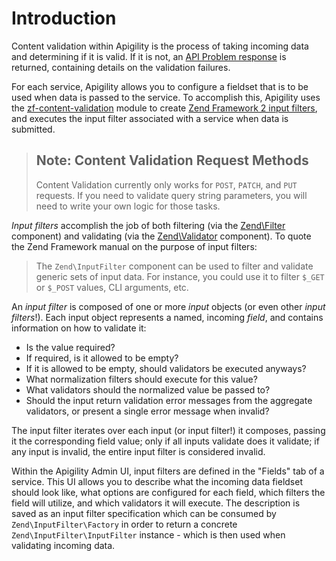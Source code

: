 Introduction
============

Content validation within Apigility is the process of taking incoming data and determining if it is
valid. If it is not, an [API Problem response](/api-primer/error-reporting.md) is returned,
containing details on the validation failures.

For each service, Apigility allows you to configure a fieldset that is to be used when data is
passed to the service. To accomplish this, Apigility uses the
[zf-content-validation](https://github.com/zfcampus/zf-content-validation) module to create 
[Zend Framework 2 input filters](http://framework.zend.com/manual/2.3/en/modules/zend.input-filter.intro.html),
and executes the input filter associated with a service when data is submitted.

> ## Note: Content Validation Request Methods
>
> Content Validation currently only works for `POST`, `PATCH`, and `PUT` requests. If you need to
> validate query string parameters, you will need to write your own logic for those tasks.

_Input filters_ accomplish the job of both filtering (via the
[Zend\Filter](http://framework.zend.com/manual/2.3/en/modules/zend.filter.html) component) and
validating (via the [Zend\Validator](http://framework.zend.com/manual/2.3/en/modules/zend.validator.html)
component). To quote the Zend Framework manual on the purpose of input filters:

> The `Zend\InputFilter` component can be used to filter and validate generic sets of input data.
> For instance, you could use it to filter `$_GET` or `$_POST` values, CLI arguments, etc.

An _input filter_ is composed of one or more _input_ objects (or even other _input filters_!). Each
input object represents a named, incoming _field_, and contains information on how to validate it:

- Is the value required?
- If required, is it allowed to be empty?
- If it is allowed to be empty, should validators be executed anyways?
- What normalization filters should execute for this value?
- What validators should the normalized value be passed to?
- Should the input return validation error messages from the aggregate validators, or present a
  single error message when invalid?

The input filter iterates over each input (or input filter!) it composes, passing it the
corresponding field value; only if all inputs validate does it validate; if any input is invalid,
the entire input filter is considered invalid.

Within the Apigility Admin UI, input filters are defined in the "Fields" tab of a service. This UI
allows you to describe what the incoming data fieldset should look like, what options are configured
for each field, which filters the field will utilize, and which validators it will execute. The
description is saved as an input filter specification which can be consumed by
`Zend\InputFilter\Factory` in order to return a concrete `Zend\InputFilter\InputFilter` instance -
which is then used when validating incoming data.
